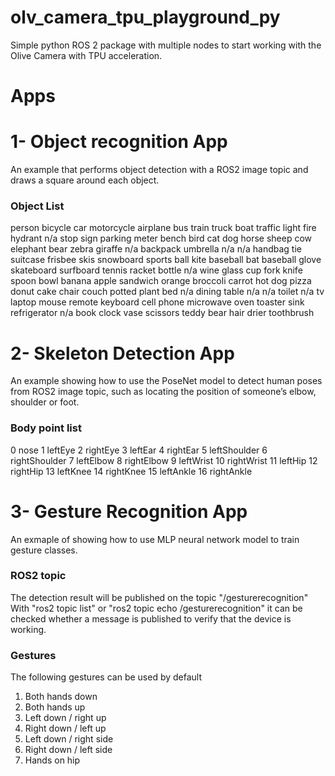 # olv_camera_tpu_playground_py
Simple python ROS 2 package with multiple nodes to start working with the Olive Camera with TPU acceleration. 

# Apps 

# 1- Object recognition App
An example that performs object detection with a ROS2 image topic and draws a square around each object. 

### Object List
person
bicycle
car
motorcycle
airplane
bus
train
truck
boat
traffic light
fire hydrant
n/a
stop sign
parking meter
bench
bird
cat
dog
horse
sheep
cow
elephant
bear
zebra
giraffe
n/a
backpack
umbrella
n/a
n/a
handbag
tie
suitcase
frisbee
skis
snowboard
sports ball
kite
baseball bat
baseball glove
skateboard
surfboard
tennis racket
bottle
n/a
wine glass
cup
fork
knife
spoon
bowl
banana
apple
sandwich
orange
broccoli
carrot
hot dog
pizza
donut
cake
chair
couch
potted plant
bed
n/a
dining table
n/a
n/a
toilet
n/a
tv
laptop
mouse
remote
keyboard
cell phone
microwave
oven
toaster
sink
refrigerator
n/a
book
clock
vase
scissors
teddy bear
hair drier
toothbrush

# 2- Skeleton Detection App
An example showing how to use the PoseNet model to detect human poses from ROS2 image topic, such as locating the position of someone’s elbow, shoulder or foot.

### Body point list
0	nose
1	leftEye
2	rightEye
3	leftEar
4	rightEar
5	leftShoulder
6	rightShoulder
7	leftElbow
8	rightElbow
9	leftWrist
10	rightWrist
11	leftHip
12	rightHip
13	leftKnee
14	rightKnee
15	leftAnkle
16	rightAnkle

# 3- Gesture Recognition App
An exmaple of showing how to use MLP neural network model to train gesture classes.

### ROS2 topic
The detection result will be published on the topic "/gesturerecognition"
With "ros2 topic list" or "ros2 topic echo /gesturerecognition" it can be checked whether a message is published to verify that the device is working.

### Gestures
The following gestures can be used by default

1) Both hands down
2) Both hands up
3) Left down / right up
4) Right down / left up
5) Left down / right side
6) Right down / left side
7) Hands on hip


